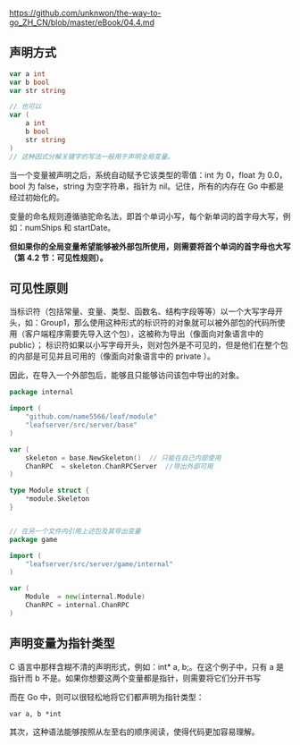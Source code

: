 https://github.com/unknwon/the-way-to-go_ZH_CN/blob/master/eBook/04.4.md


## 声明方式
```go
var a int
var b bool
var str string

// 也可以
var (
	a int
	b bool
	str string
)
// 这种因式分解关键字的写法一般用于声明全局变量。
```
当一个变量被声明之后，系统自动赋予它该类型的零值：int 为 0，float 为 0.0，bool 为 false，string 为空字符串，指针为 nil。记住，所有的内存在 Go 中都是经过初始化的。

变量的命名规则遵循骆驼命名法，即首个单词小写，每个新单词的首字母大写，例如：numShips 和 startDate。

**但如果你的全局变量希望能够被外部包所使用，则需要将首个单词的首字母也大写（第 4.2 节：可见性规则）。**

## 可见性原则
当标识符（包括常量、变量、类型、函数名、结构字段等等）以一个大写字母开头，如：Group1，那么使用这种形式的标识符的对象就可以被外部包的代码所使用（客户端程序需要先导入这个包），这被称为导出（像面向对象语言中的 public）；
标识符如果以小写字母开头，则对包外是不可见的，但是他们在整个包的内部是可见并且可用的（像面向对象语言中的 private ）。

因此，在导入一个外部包后，能够且只能够访问该包中导出的对象。
```go
package internal

import (
	"github.com/name5566/leaf/module"
	"leafserver/src/server/base"
)

var (
	skeleton = base.NewSkeleton()  // 只能在自己内部使用
	ChanRPC  = skeleton.ChanRPCServer  //导出外部可用
)

type Module struct {
	*module.Skeleton
}


// 在另一个文件内引用上述包及其导出变量
package game

import (
	"leafserver/src/server/game/internal"
)

var (
	Module  = new(internal.Module)
	ChanRPC = internal.ChanRPC
)

```

## 声明变量为指针类型
C 语言中那样含糊不清的声明形式，例如：int* a, b;。在这个例子中，只有 a 是指针而 b 不是。如果你想要这两个变量都是指针，则需要将它们分开书写

而在 Go 中，则可以很轻松地将它们都声明为指针类型：
```
var a, b *int
```
其次，这种语法能够按照从左至右的顺序阅读，使得代码更加容易理解。
